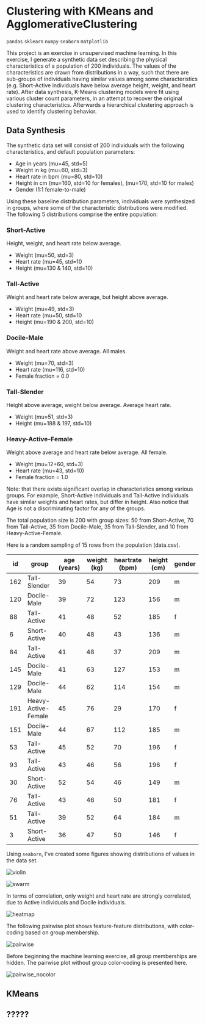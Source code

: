 # Clustering with KMeans and AgglomerativeClustering

`pandas` `sklearn` `numpy` `seaborn` `matplotlib`

This project is an exercise in unsupervised machine learning.  In this exercise, I generate a synthetic data set describing the physical characteristics of a population of 200 individuals.  The values of the characteristics are drawn from distributions in a way, such that there are sub-groups of individuals having similar values among some characteristics (e.g. Short-Active individuals have below average height, weight, and heart rate).  After data synthesis, K-Means clustering models were fit using various cluster count parameters, in an attempt to recover the original clustering characteristics.  Afterwards a hierarchical clustering approach is used to identify clustering behavior.


## Data Synthesis

The synthetic data set will consist of 200 individuals with the following characteristics, and default population parameters:

* Age in years (mu=45, std=5)
* Weight in kg (mu=60, std=3)
* Heart rate in bpm (mu=80, std=10)
* Height in cm (mu=160, std=10 for females), (mu=170, std=10 for males)
* Gender (1:1 female-to-male)

Using these baseline distribution parameters, individuals were synthesized in groups, where some of the characteristic distributions were modified.  The following 5 distributions comprise the entire population:

### Short-Active

Height, weight, and heart rate below average.

* Weight (mu=50, std=3)
* Heart rate (mu=45, std=10
* Height (mu=130 & 140, std=10)

### Tall-Active

Weight and heart rate below average, but height above average.

* Weight (mu=49, std=3)
* Heart rate (mu=50, std=10
* Height (mu=190 & 200, std=10)

### Docile-Male

Weight and heart rate above average.  All males.

* Weight (mu=70, std=3)
* Heart rate (mu=116, std=10)
* Female fraction = 0.0

### Tall-Slender

Height above average, weight below average.  Average heart rate.

* Weight (mu=51, std=3)
* Height (mu=188 & 197, std=10)


### Heavy-Active-Female

Weight above average and heart rate below average.  All female.

* Weight (mu=12+60, std=3)
* Heart rate (mu=43, std=10)
* Female fraction = 1.0



Note: that there exists significant overlap in characteristics among various groups.  For example, Short-Active individuals and Tall-Active individuals have similar weights and heart rates, but differ in height.  Also notice that Age is not a discriminating factor for any of the groups.

The total population size is 200 with group sizes: 50 from Short-Active, 70 from Tall-Active, 35 from Docile-Male, 35 from Tall-Slender, and 10 from Heavy-Active-Female.

Here is a random sampling of 15 rows from the population (data.csv).


|  id  |      group            | age (years)  | weight (kg)  | heartrate (bpm) |  height (cm) | gender |
|------|-----------------------|--------------|--------------|-----------------|--------------|--------|
| 162  |  Tall-Slender         |  39          |   54         |     73          |   209        |    m   |
| 120  |  Docile-Male          |  39          |   72         |    123          |   156        |    m   |
| 88   |  Tall-Active          |  41          |   48         |     52          |   185        |    f   |
| 6    |  Short-Active         |  40          |   48         |     43          |   136        |    m   |
| 84   |  Tall-Active          |  41          |   48         |     37          |   209        |    m   |
| 145  |  Docile-Male          |  41          |   63         |    127          |   153        |    m   |
| 129  |  Docile-Male          |  44          |   62         |    114          |   154        |    m   |
| 191  |  Heavy-Active-Female  |  45          |   76         |     29          |   170        |    f   |
| 151  |  Docile-Male          |  44          |   67         |    112          |   185        |    m   |
| 53   |  Tall-Active          |  45          |   52         |     70          |   196        |    f   |
| 93   |  Tall-Active          |  43          |   46         |     56          |   196        |    f   |
| 30   |  Short-Active         |  52          |   54         |     46          |   149        |    m   |
| 76   |  Tall-Active          |  43          |   46         |     50          |   181        |    f   |
| 51   |  Tall-Active          |  39          |   52         |     64          |   184        |    m   |
| 3    |  Short-Active         |  36          |   47         |     50          |   146        |    f   |


Using `seaborn`, I've created some figures showing distributions of values in the data set.

![violin](figures/violin.png)

![swarm](figures/swarmplot.png)


In terms of correlation, only weight and heart rate are strongly correlated, due to Active individuals and Docile individuals.

![heatmap](figures/heatmap.png)


The following pairwise plot shows feature-feature distributions, with color-coding based on group membership.

![pairwise](figures/pairplot.png)


Before beginning the machine learning exercise, all group memberships are hidden.  The pairwise plot without group color-coding is presented here.

![pairwise_nocolor](figures/pairplot_kde.png)


## KMeans




## ?????
